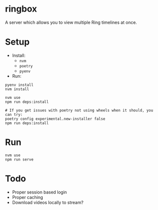 # ringbox

A server which allows you to view multiple Ring timelines at once.


# Setup

* Install:
  * `nvm`
  * `poetry`
  * `pyenv`
* Run:
```
pyenv install
nvm install

nvm use
npm run deps:install

# If you get issues with poetry not using wheels when it should, you can try:
poetry config experimental.new-installer false
npm run deps:install
```


# Run

```
nvm use
npm run serve
```


# Todo

* Proper session based login
* Proper caching
* Download videos locally to stream?
